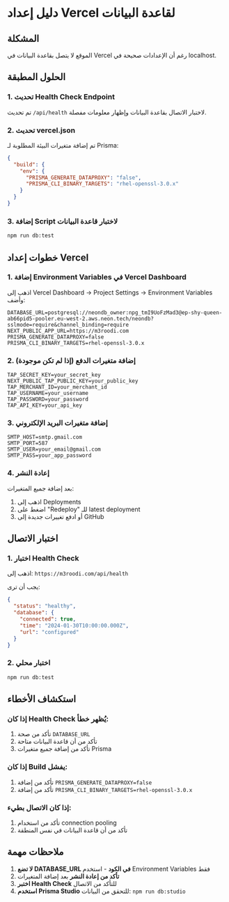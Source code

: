 # دليل إعداد Vercel لقاعدة البيانات

## المشكلة
الموقع لا يتصل بقاعدة البيانات في Vercel رغم أن الإعدادات صحيحة في localhost.

## الحلول المطبقة

### 1. تحديث Health Check Endpoint
تم تحديث `/api/health` لاختبار الاتصال بقاعدة البيانات وإظهار معلومات مفصلة.

### 2. تحديث vercel.json
تم إضافة متغيرات البيئة المطلوبة لـ Prisma:
```json
{
  "build": {
    "env": {
      "PRISMA_GENERATE_DATAPROXY": "false",
      "PRISMA_CLI_BINARY_TARGETS": "rhel-openssl-3.0.x"
    }
  }
}
```

### 3. إضافة Script لاختبار قاعدة البيانات
```bash
npm run db:test
```

## خطوات إعداد Vercel

### 1. إضافة Environment Variables في Vercel Dashboard

اذهب إلى Vercel Dashboard → Project Settings → Environment Variables وأضف:

```
DATABASE_URL=postgresql://neondb_owner:npg_tmI9UoFzMad3@ep-shy-queen-ab66pid5-pooler.eu-west-2.aws.neon.tech/neondb?sslmode=require&channel_binding=require
NEXT_PUBLIC_APP_URL=https://m3roodi.com
PRISMA_GENERATE_DATAPROXY=false
PRISMA_CLI_BINARY_TARGETS=rhel-openssl-3.0.x
```

### 2. إضافة متغيرات الدفع (إذا لم تكن موجودة)
```
TAP_SECRET_KEY=your_secret_key
NEXT_PUBLIC_TAP_PUBLIC_KEY=your_public_key
TAP_MERCHANT_ID=your_merchant_id
TAP_USERNAME=your_username
TAP_PASSWORD=your_password
TAP_API_KEY=your_api_key
```

### 3. إضافة متغيرات البريد الإلكتروني
```
SMTP_HOST=smtp.gmail.com
SMTP_PORT=587
SMTP_USER=your_email@gmail.com
SMTP_PASS=your_app_password
```

### 4. إعادة النشر
بعد إضافة جميع المتغيرات:
1. اذهب إلى Deployments
2. اضغط على "Redeploy" للـ latest deployment
3. أو ادفع تغييرات جديدة إلى GitHub

## اختبار الاتصال

### 1. اختبار Health Check
اذهب إلى: `https://m3roodi.com/api/health`

يجب أن ترى:
```json
{
  "status": "healthy",
  "database": {
    "connected": true,
    "time": "2024-01-30T10:00:00.000Z",
    "url": "configured"
  }
}
```

### 2. اختبار محلي
```bash
npm run db:test
```

## استكشاف الأخطاء

### إذا كان Health Check يُظهر خطأ:
1. تأكد من صحة `DATABASE_URL`
2. تأكد من أن قاعدة البيانات متاحة
3. تأكد من إضافة جميع متغيرات Prisma

### إذا كان Build يفشل:
1. تأكد من إضافة `PRISMA_GENERATE_DATAPROXY=false`
2. تأكد من إضافة `PRISMA_CLI_BINARY_TARGETS=rhel-openssl-3.0.x`

### إذا كان الاتصال بطيء:
1. تأكد من استخدام connection pooling
2. تأكد من أن قاعدة البيانات في نفس المنطقة

## ملاحظات مهمة

1. **لا تضع DATABASE_URL في الكود** - استخدم Environment Variables فقط
2. **تأكد من إعادة النشر** بعد إضافة المتغيرات
3. **اختبر Health Check** للتأكد من الاتصال
4. **استخدم Prisma Studio** للتحقق من البيانات: `npm run db:studio`
